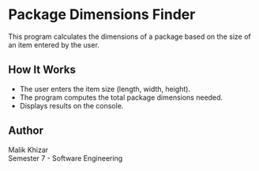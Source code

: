 # Package Dimensions Finder

This program calculates the dimensions of a package based on the size of an item entered by the user.

## How It Works
- The user enters the item size (length, width, height).
- The program computes the total package dimensions needed.
- Displays results on the console.

## Author
Malik Khizar  
Semester 7 - Software Engineering
